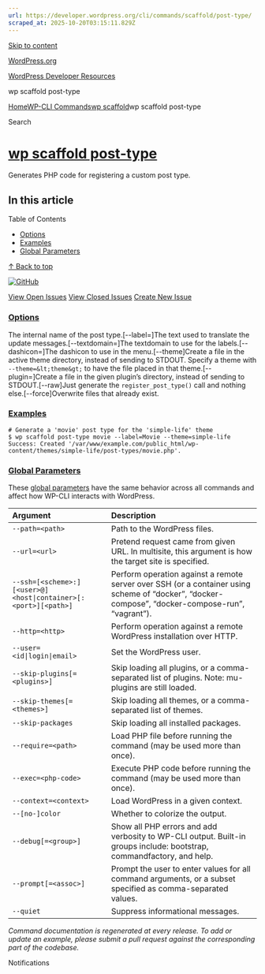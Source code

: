```yaml
---
url: https://developer.wordpress.org/cli/commands/scaffold/post-type/
scraped_at: 2025-10-20T03:15:11.829Z
---
```


[Skip to content](https://developer.wordpress.org/cli/commands/scaffold/post-type/#wp--skip-link--target)

[WordPress.org](https://wordpress.org/)

[WordPress Developer Resources](https://developer.wordpress.org/)

wp scaffold post-type


[Home](https://developer.wordpress.org/)[WP-CLI Commands](https://developer.wordpress.org/cli/commands/)[wp scaffold](https://developer.wordpress.org/cli/commands/scaffold/)wp scaffold post-type

Search

# [wp scaffold post-type](https://developer.wordpress.org/cli/commands/scaffold/post-type/)

Generates PHP code for registering a custom post type.

## In this article

Table of Contents

- [Options](https://developer.wordpress.org/cli/commands/scaffold/post-type/#options)
- [Examples](https://developer.wordpress.org/cli/commands/scaffold/post-type/#examples)
- [Global Parameters](https://developer.wordpress.org/cli/commands/scaffold/post-type/#global-parameters)

[↑ Back to top](https://developer.wordpress.org/cli/commands/scaffold/post-type/#wp--skip-link--target)

[![GitHub](https://make.wordpress.org/cli/wp-content/plugins/wporg-cli/assets/images/github-mark.svg)](https://github.com/wp-cli/scaffold-command)

[View Open Issues](https://github.com/login?return_to=%2Fissues%3Fq%3Dlabel%3Acommand%3Ascaffold-post-type+sort%3Aupdated-desc+org%3Awp-cli+is%3Aopen) [View Closed Issues](https://github.com/login?return_to=%2Fissues%3Fq%3Dlabel%3Acommand%3Ascaffold-post-type+sort%3Aupdated-desc+org%3Awp-cli+is%3Aclosed) [Create New Issue](https://github.com/wp-cli/scaffold-command/issues/new)

### [Options](https://developer.wordpress.org/cli/commands/scaffold/post-type/\#options)

<slug>The internal name of the post type.\[--label=<label>\]The text used to translate the update messages.\[--textdomain=<textdomain>\]The textdomain to use for the labels.\[--dashicon=<dashicon>\]The dashicon to use in the menu.\[--theme\]Create a file in the active theme directory, instead of sending to STDOUT. Specify a theme with `--theme=&lt;theme&gt;` to have the file placed in that theme.\[--plugin=<plugin>\]Create a file in the given plugin’s directory, instead of sending to STDOUT.\[--raw\]Just generate the `register_post_type()` call and nothing else.\[--force\]Overwrite files that already exist.

### [Examples](https://developer.wordpress.org/cli/commands/scaffold/post-type/\#examples)

```
# Generate a 'movie' post type for the 'simple-life' theme
$ wp scaffold post-type movie --label=Movie --theme=simple-life
Success: Created '/var/www/example.com/public_html/wp-content/themes/simple-life/post-types/movie.php'.

```

### [Global Parameters](https://developer.wordpress.org/cli/commands/scaffold/post-type/\#global-parameters)

These [global parameters](https://make.wordpress.org/cli/handbook/config/) have the same behavior across all commands and affect how WP-CLI interacts with WordPress.

| **Argument** | **Description** |
| :-- | :-- |
| `--path=<path>` | Path to the WordPress files. |
| `--url=<url>` | Pretend request came from given URL. In multisite, this argument is how the target site is specified. |
| `--ssh=[<scheme>:][<user>@]<host\|container>[:<port>][<path>]` | Perform operation against a remote server over SSH (or a container using scheme of “docker”, “docker-compose”, “docker-compose-run”, “vagrant”). |
| `--http=<http>` | Perform operation against a remote WordPress installation over HTTP. |
| `--user=<id\|login\|email>` | Set the WordPress user. |
| `--skip-plugins[=<plugins>]` | Skip loading all plugins, or a comma-separated list of plugins. Note: mu-plugins are still loaded. |
| `--skip-themes[=<themes>]` | Skip loading all themes, or a comma-separated list of themes. |
| `--skip-packages` | Skip loading all installed packages. |
| `--require=<path>` | Load PHP file before running the command (may be used more than once). |
| `--exec=<php-code>` | Execute PHP code before running the command (may be used more than once). |
| `--context=<context>` | Load WordPress in a given context. |
| `--[no-]color` | Whether to colorize the output. |
| `--debug[=<group>]` | Show all PHP errors and add verbosity to WP-CLI output. Built-in groups include: bootstrap, commandfactory, and help. |
| `--prompt[=<assoc>]` | Prompt the user to enter values for all command arguments, or a subset specified as comma-separated values. |
| `--quiet` | Suppress informational messages. |

_Command documentation is regenerated at every release. To add or update an example, please submit a pull request against the corresponding part of the codebase._

Notifications